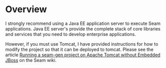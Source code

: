 # Overview #

I strongly recommend using a Java EE application server to execute Seam applications. Java EE server's provide the complete stack of core libraries and services that you need to develop enterprise applications.

However, if you must use Tomcat, I have provided instructions for how to modify the project so that it can be deployed to tomcat. Please see the article [Running a seam-gen project on Apache Tomcat without Embedded JBoss](http://seamframework.org/Documentation/RunningASeamgenProjectOnApacheTomcatWithoutEmbeddedJBoss) on the Seam wiki.